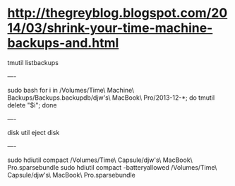 # http://thegreyblog.blogspot.com/2014/03/shrink-your-time-machine-backups-and.html

tmutil listbackups

—-

sudo bash
for i in /Volumes/Time\ Machine\ Backups/Backups.backupdb/djw\'s\ MacBook\ Pro/2013-12-*; do tmutil delete "$i"; done

—-

disk util eject disk

—-

sudo hdiutil compact /Volumes/Time\ Capsule/djw\'s\ MacBook\ Pro.sparsebundle
sudo hdiutil compact -batteryallowed /Volumes/Time\ Capsule/djw\'s\ MacBook\ Pro.sparsebundle
